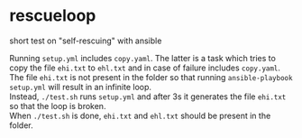 # rescueloop
short test on "self-rescuing" with ansible

Running `setup.yml` includes `copy.yaml`. The latter is a task which tries to copy the file `ehi.txt` to `ehl.txt` and in case of failure includes `copy.yaml`. The file `ehi.txt` is not present in the folder so that running `ansible-playbook setup.yml` will result in an infinite loop.\
Instead, `./test.sh` runs `setup.yml` and after 3s it generates the file `ehi.txt` so that the loop is broken.\
When `./test.sh` is done, `ehi.txt` and `ehl.txt` should be present in the folder.
